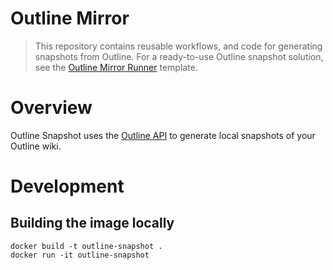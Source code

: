 # Outline Mirror

> This repository contains reusable workflows, and code for generating snapshots from Outline. For a ready-to-use Outline snapshot solution, see the [Outline Mirror Runner](https://github.com/zensharp/outline-mirror-runner) template.

# Overview
Outline Snapshot uses the [Outline API](https://www.getoutline.com/developers) to generate local snapshots of your Outline wiki.

# Development
## Building the image locally
```
docker build -t outline-snapshot .
docker run -it outline-snapshot
```
